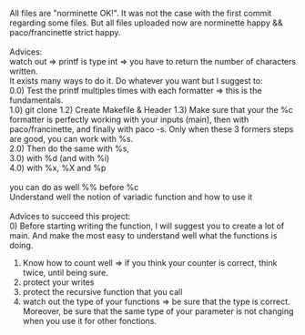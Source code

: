 All files are "norminette OK!". It was not the case with the first commit regarding some files. But all files uploaded now are norminette happy && paco/francinette strict happy.<br>
<br>
Advices:<br>
watch out => printf is type int => you have to return the number of characters written.<br>
It exists many ways to do it. Do whatever you want but I suggest to:<br>
0.0) Test the printf multiples times with each formatter => this is the fundamentals. <br>
1.0) git clone 1.2) Create Makefile & Header 1.3) Make sure that your the %c formatter is perfectly working with your inputs (main), then with paco/francinette, and finally with paco -s. Only when these 3 formers steps are good, you can work with %s.<br>
2.0) Then do the same with %s, <br>
3.0) with %d (and with %i)<br>
4.0) with %x, %X and %p<br>
<br>
you can do as well %% before %c<br>
Understand well the notion of variadic function and how to use it <br>
<br>
Advices to succeed this project:<br>
0) Before starting writing the function, I will suggest you to create a lot of main. And make the most easy to understand well what the functions is doing.<br>
1) Know how to count well => if you think your counter is correct, think twice, until being sure.<br>
2) protect your writes<br>
3) protect the recursive function that you call<br>
4) watch out the type of your functions => be sure that the type is correct. Moreover, be sure that the same type of your parameter is not changing when you use it for other fonctions.<br>

